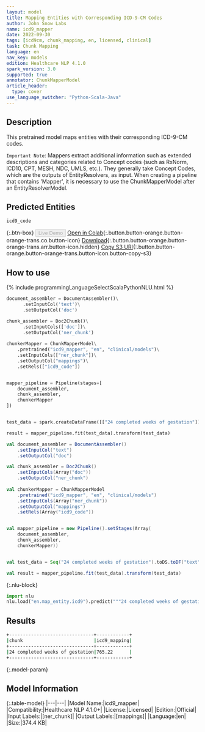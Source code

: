 ```yaml
---
layout: model
title: Mapping Entities with Corresponding ICD-9-CM Codes
author: John Snow Labs
name: icd9_mapper
date: 2022-09-30
tags: [icd9cm, chunk_mapping, en, licensed, clinical]
task: Chunk Mapping
language: en
nav_key: models
edition: Healthcare NLP 4.1.0
spark_version: 3.0
supported: true
annotator: ChunkMapperModel
article_header:
  type: cover
use_language_switcher: "Python-Scala-Java"
---
```


## Description

This pretrained model maps entities with their corresponding ICD-9-CM codes.

`Important Note`: Mappers extract additional information such as extended descriptions and categories related to Concept codes (such as RxNorm, ICD10, CPT, MESH, NDC, UMLS, etc.). They generally take Concept Codes, which are the outputs of EntityResolvers, as input. When creating a pipeline that contains 'Mapper', it is necessary to use the ChunkMapperModel after an EntityResolverModel.

## Predicted Entities

`icd9_code`

{:.btn-box}
<button class="button button-orange" disabled>Live Demo</button>
[Open in Colab](https://colab.research.google.com/github/JohnSnowLabs/spark-nlp-workshop/blob/master/tutorials/Certification_Trainings/Healthcare/26.Chunk_Mapping.ipynb){:.button.button-orange.button-orange-trans.co.button-icon}
[Download](https://s3.amazonaws.com/auxdata.johnsnowlabs.com/clinical/models/icd9_mapper_en_4.1.0_3.0_1664535522949.zip){:.button.button-orange.button-orange-trans.arr.button-icon.hidden}
[Copy S3 URI](s3://auxdata.johnsnowlabs.com/clinical/models/icd9_mapper_en_4.1.0_3.0_1664535522949.zip){:.button.button-orange.button-orange-trans.button-icon.button-copy-s3}

## How to use



<div class="tabs-box" markdown="1">
{% include programmingLanguageSelectScalaPythonNLU.html %}

```python
document_assembler = DocumentAssembler()\
      .setInputCol('text')\
      .setOutputCol('doc')

chunk_assembler = Doc2Chunk()\
      .setInputCols(['doc'])\
      .setOutputCol('ner_chunk')
 
chunkerMapper = ChunkMapperModel\
    .pretrained("icd9_mapper", "en", "clinical/models")\
    .setInputCols(["ner_chunk"])\
    .setOutputCol("mappings")\
    .setRels(["icd9_code"])


mapper_pipeline = Pipeline(stages=[
    document_assembler,
    chunk_assembler,
    chunkerMapper
])


test_data = spark.createDataFrame([["24 completed weeks of gestation"]]).toDF("text")

result = mapper_pipeline.fit(test_data).transform(test_data)
```
```scala
val document_assembler = DocumentAssembler()
    .setInputCol("text")
    .setOutputCol("doc")

val chunk_assembler = Doc2Chunk()
    .setInputCols(Array("doc"))
    .setOutputCol("ner_chunk")
 
val chunkerMapper = ChunkMapperModel
    .pretrained("icd9_mapper", "en", "clinical/models")
    .setInputCols(Array("ner_chunk"))
    .setOutputCol("mappings")
    .setRels(Array("icd9_code"))


val mapper_pipeline = new Pipeline().setStages(Array(
    document_assembler,
    chunk_assembler,
    chunkerMapper))


val test_data = Seq("24 completed weeks of gestation").toDS.toDF("text")

val result = mapper_pipeline.fit(test_data).transform(test_data) 
```


{:.nlu-block}
```python
import nlu
nlu.load("en.map_entity.icd9").predict("""24 completed weeks of gestation""")
```

</div>

## Results

```bash
+-------------------------------+------------+
|chunk                          |icd9_mapping|
+-------------------------------+------------+
|24 completed weeks of gestation|765.22      |
+-------------------------------+------------+
```

{:.model-param}
## Model Information

{:.table-model}
|---|---|
|Model Name:|icd9_mapper|
|Compatibility:|Healthcare NLP 4.1.0+|
|License:|Licensed|
|Edition:|Official|
|Input Labels:|[ner_chunk]|
|Output Labels:|[mappings]|
|Language:|en|
|Size:|374.4 KB|